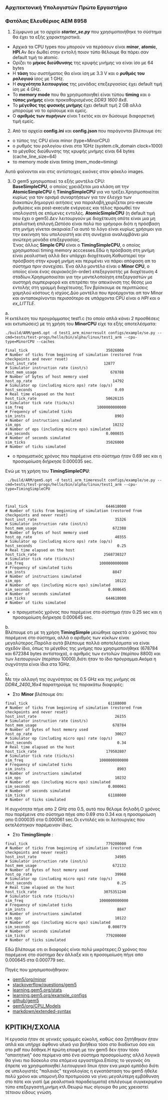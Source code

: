 ### Αρχιτεκτονική Υπολογιστών Πρώτο Εργαστήριο
### Φατόλας Ελευθέριος ΑΕΜ 8958


1. Σύμφωνα με το αρχείο **_starter_se.py_** που χρησιμοποιήθηκε το σύστημα θα έχει τα εξής χαρακτηριστικά.  
* Αρχικά τα CPU types που μπορούν να περάσουν είναι **minor**, **atomic**, **HPI**.Αν δεν δωθεί στην εντολή ποιον τύπο θέλουμε θα πάρει σαν default τιμή το atomic.
* Ορίζει το **μήκος διεύθυνσης** της κρυφής μνήμης να είναι ίσο με 64 bytes 
* Η **τάση** του συστήματος θα είναι ίση με 3.3 V και ο **ρυθμός του ρολογιού** ίσος με 1 GHz.
* Η **συχνότητα λειτουργίας** της μονάδας επεξεργασίας έχει default τιμή ίση με 4 GHz.
* Το **memory mode** που θα χρησιμοποιηθεί είναι τύπου **timing** και ο **τύπος μνήμης** είναι προκαθορισμένος _DDR3 1600 8x8_.
* Το **μέγεθος της φυσικής μνήμης** έχει default τιμή 2 GB αλλά μπορούμε να το ορίσουμε και εμείς.
* Ο **αριθμός των πυρήνων** είναι 1 εκτός και αν δώσουμε διαφορετική τιμή εμείς.

2. Από τα αρχεία **config.ini** και **config.json** που παράγονται βλέπουμε ότι:  
* ο τύπος της CPU είναι minor (type=MinorCPU)
* ο ρυθμός του ρολογίου είναι στα 1GHz (system.clk_domain   clock=1000)
* το μέγεθος διεύθυνσης της κρυφής μνήμης είναι 64 bytes (cache_line_size=64) 
* το memory mode είναι timing (mem_mode=timing)

Αυτά φαίνονται και στις αντίστοιχες εικόνες στον φάκελο images.

3. O gem5 χρησιμοποιεί τα εξής μοντέλα CPU:  
**BaseSimpleCPU**, ο οποίος χρειάζεται μια κλάση απ την **AtomicSimpleCPU** ή **TimingSimpleCPU** για να τρέξει.Χρησιμοποιείται κυρίως για τον ορισμό συναρτήσεων για τον έλεγχο των διακοπών,δημιοργεί αιτήσεις για παραλαβή,χειρίζεται pro-execute ρυθμίσεις και post-execute ενέργειες και τέλος προωθεί τον υπολογιστή σε επόμενες εντολές.
**AtomicSimpleCPU** (η default τιμή που έχει o gem5).Δεν λειτουργούν με διοχέτευση οπότε είναι μια μη ρεαλιστική επιλογή.Ωστόσο είναι πολύ πιο γρήγοροι διότι η πρόσβαση στη μνήμη γίνεται ακαριαία.Για αυτό το λόγο είναι κυρίως χρήσιμοι για την εκκίνηση του υπολογιστή και στη συνέχεια αναλαμβάνει μία ανώτερη μονάδα επεξεργασίας.  
Ένας άλλος **Simple CPU** είναι ο **TimingSimpleCPU**, ο οποίος χρησιμοποιεί timing memory acccesses.Εδώ η πρόσβαση στη μνήμη είναι ρεαλιστική αλλά δεν υπάρχει διοχέτευση.Καθυστερεί την πρόσβαση στην κρυφή μνήμη και περιμένει να πάρει απόφαση απ το σύστημα πριν συνεχίσει.
Ένα άλλο μοντέλο είναι ο **Minor CPU**, o οποίος είναι ένας σειριακός(in-order) επεξεργαστής με διοχέτευση 4 σταδίων.Χρησιμοποιείται για την μοντελοποίηση επεξεργαστών με αυστηρή συμπεριφορά και επιτρέπει την απεικόνιση της θέσης μια εντολής στη γραμμή διοχέτευσης.Τον βρίσκουμε σε περιπτώσεις χαμηλού κόστους ή ισχύος.Δύο μοντέλα που προέρχονται απ τον Minor και ανταποκρίνονται περισσότερο σε υπάρχοντα CPU είναι ο _HPI_ και ο _ex_LITTLE_.

a.  
Η εκτέλεση του προγράμματος test1.c (το οποίο απλά κάνει 2 προσθέσεις και εκτυπώσεις) με τη χρήση του **MinorCPU** είχε τα εξής αποτελέσματα:
~~~
./build/ARM/gem5.opt -d test1_arm_minorresult configs/example/se.py --cmd=tests/test-progs/hello/bin/alpha/linux/test1_arm --cpu-type=MinorCPU --caches 
~~~
~~~
final_tick                                   35026000                       # Number of ticks from beginning of simulation (restored from checkpoints and never reset)  
host_inst_rate                              12877                       # Simulator instruction rate (inst/s)  
host_mem_usage                                 678788                       # Number of bytes of host memory used  
host_op_rate                                    14792                       # Simulator op (including micro ops) rate (op/s)  
host_seconds                                     0.69                       # Real time elapsed on the host  
host_tick_rate                               50626135                       # Simulator tick rate (ticks/s)  
sim_freq                                 1000000000000                       # Frequency of simulated ticks  
sim_insts                                        8903                       # Number of instructions simulated  
sim_ops                                         10232                       # Number of ops (including micro ops) simulated  
sim_seconds                                  0.000035                       # Number of seconds simulated  
sim_ticks                                    35026000                       # Number of ticks simulated  
~~~
* ο πραγματικός χρόνος που παρέμεινε στο σύστημα ήταν 0.69 sec και η προσομοίωση διήρκησε 0.000035 sec.

Ενώ με τη χρήση του **TimingSimpleCPU**:
~~~
 ./build/ARM/gem5.opt -d test1_arm_timeresult configs/example/se.py --cmd=tests/test-progs/hello/bin/alpha/linux/test1_arm --cpu-type=TimingSimpleCPU 
 ~~~
 ~~~


final_tick                                   644618000                       # Number of ticks from beginning of simulation (restored from checkpoints and never reset)  
host_inst_rate                                   35326                       # Simulator instruction rate (inst/s)  
host_mem_usage                                  672388                       # Number of bytes of host memory used  
host_op_rate                                     40355                       # Simulator op (including micro ops) rate (op/s)  
host_seconds                                      0.25                       # Real time elapsed on the host  
host_tick_rate                              2568730327                       # Simulator tick rate (ticks/s)  
sim_freq                                  1000000000000                       # Frequency of simulated ticks  
sim_insts                                       8847                       # Number of instructions simulated  
sim_ops                                          10122                       # Number of ops (including micro ops) simulated  
sim_seconds                                   0.000645                       # Number of seconds simulated  
sim_ticks                                    644618000                       # Number of ticks simulated  
~~~
* ο πραγματικός χρόνος που παρέμεινε στο σύστημα ήταν 0.25 sec και η προσομοίωση διήρκησε 0.000645 sec.

b.  
Βλέπουμε οτι με τη χρήση **TimingSimple** μειώθηκε αρκετά ο χρόνος που παρέμεινε στο σύστημα, αλλά ο αριθμός των κύκλων είναι μεγαλύτερος.Παρόλα αυτά βλέπουμε πολλά αποτελέσματα να είναι σχεδόν ίδια, όπως το μέγεθος της μνήμης που χρησιμοποιήθηκε (678784 και 672384 bytes αντίστοιχα), o αριθμός των εντολών (περίπου 8800) και των λειτουργιών (περίπου 10000),διότι ήταν το ίδιο πρόγραμμα.Ακόμα η συχνότητα είναι ίδια στα 1GHz.  

c.  
Mε την αλλαγή της συχνότητας σε 0.5 GHz και της μνήμης σε _DDR4_2400_16x4_ παρατηρούμε τις παρακάτω διαφορές:  
* Στο **Minor** βλέπουμε ότι:
~~~
final_tick                                    61188000                       # Number of ticks from beginning of simulation (restored from checkpoints and never reset)  
host_inst_rate                                   26155                       # Simulator instruction rate (inst/s)  
host_mem_usage                                  678784                       # Number of bytes of host memory used  
host_op_rate                                     30027                       # Simulator op (including micro ops) rate (op/s)  
host_seconds                                      0.34                       # Real time elapsed on the host  
host_tick_rate                               179502807                       # Simulator tick rate (ticks/s)  
sim_freq                                  1000000000000                       # Frequency of simulated ticks  
sim_insts                                         8903                       # Number of instructions simulated  
sim_ops                                          10232                       # Number of ops (including micro ops) simulated  
sim_seconds                                   0.000061                       # Number of seconds simulated  
sim_ticks                                     61188000                       # Number of ticks simulated  
~~~
H συχνότητα πήγε απο 2 GHz στα 0.5, αυτό που θέλαμε δηλαδή.Ο χρόνος που παρέμεινε στο σύστημα πήγε απο 0.69 στα 0.34 και η προσομοίωση απο 0.000035 στα 0.000061 sec.Οι εντολές και οι λειτουργίες που εκτελέστηκαν παρέμειναν ίδιες.  

* Στο **TimingSimple** :
~~~
final_tick                                   779200000                       # Number of ticks from beginning of simulation (restored from checkpoints and never reset)  
host_inst_rate                                   34985                       # Simulator instruction rate (inst/s)  
host_mem_usage                                  672132                       # Number of bytes of host memory used  
host_op_rate                                     39968                       # Simulator op (including micro ops) rate (op/s)  
host_seconds                                      0.25                       # Real time elapsed on the host  
host_tick_rate                              3075351240                       # Simulator tick rate (ticks/s)  
sim_freq                                  1000000000000                       # Frequency of simulated ticks  
sim_insts                                         8847                       # Number of instructions simulated  
sim_ops                                          10122                       # Number of ops (including micro ops) simulated  
sim_seconds                                   0.000779                       # Number of seconds simulated  
sim_ticks                                    779200000                       # Number of ticks simulated  
~~~
Εδώ βλέπουμε οτι οι διαφορές είναι πολύ μικρότερες.Ο χρόνος που παρέμεινε στο σύστημα δεν άλλαξε και η προσομοίωση πήγε απο 0.000645 στα 0.000779 sec.

Πηγές που χρησιμοποιήθηκαν:   
* [gem5/org/minor](www.gem5/org/docs/html/minor.html) 
* [stackoverflow/questions/gem5](https://stackoverflow.com/questions/tagged/gem5)
* [learning.gem5.org/stats](http://learning.gem5.org/book/part1/gem5_stats.html) 
* [learning.gem5.org/example_configs](http://learning.gem5.org/book/part1/example_configs.html)
* [github/gem5](https://github.com/gem5/gem5)
* [gem5/org/CPU_Models](www.gem5.org/CPU_Models)
* [markdown/extended-syntax](https://www.markdownguide.org/extended-syntax/)


## ΚΡΙΤΙΚΗ/ΣΧΟΛΙΑ

Η εργασία ήταν σε γενικές γραμμές εύκολη, καθώς όσα ζητήθηκαν ήταν απλά και υπήρχε άφθονο υλικό για βοήθεια τόσο στο διαδίκτυο όσο και στο pdf που δόθηκε.Η πρώτη επαφή με τον gem5 δεν ήταν τόσο "απαιτητική" όσο περίμενα από ένα σύστημα προσομοίωσης αλλά λογικά θα γίνει πιο δύσκολο στα επόμενα εργαστήρια.Επίσης το γεγονός ότι έπρεπε να χρησιμοποιηθεί λειτουργικό linux ήταν ενα μικρό εμπόδιο διότι σε υπολογιστές "παλαιάς" τεχνολογίας η εγκατάσταση του gem5 ήθελε πολύ χρόνο και υπομονή.Θα προτιμούσα να γίνει μεγαλύτερη εμβάθυνση στο πότε και γιατί (με ρεαλιστικά παραδείγματα) επιλέγουμε συγκεκριμένο τύπο επεξεργαστή,μνήμη κτλ.Θεωρώ πως σίγουρα θα μας χρειαστεί τέτοιου είδους γνώση.


